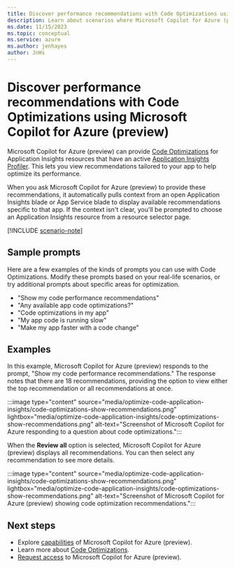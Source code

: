 ```yaml
---
title: Discover performance recommendations with Code Optimizations using Microsoft Copilot for Azure (preview)
description: Learn about scenarios where Microsoft Copilot for Azure (preview) can use Application Insight Code Optimizations to help optimize your apps.
ms.date: 11/15/2023
ms.topic: conceptual
ms.service: azure
ms.author: jenhayes
author: JnHs
---
```


# Discover performance recommendations with Code Optimizations using Microsoft Copilot for Azure (preview)

Microsoft Copilot for Azure (preview) can provide [Code Optimizations](/azure/azure-monitor/insights/code-optimizations) for Application Insights resources that have an active [Application Insights Profiler](/azure/azure-monitor/profiler/profiler-settings). This lets you view recommendations tailored to your app to help optimize its performance.

When you ask Microsoft Copilot for Azure (preview) to provide these recommendations, it automatically pulls context from an open Application Insights blade or App Service blade to display available recommendations specific to that app. If the context isn't clear, you'll be prompted to choose an Application Insights resource from a resource selector page.

[!INCLUDE [scenario-note](includes/scenario-note.md)]

## Sample prompts

Here are a few examples of the kinds of prompts you can use with Code Optimizations. Modify these prompts based on your real-life scenarios, or try additional prompts about specific areas for optimization.

- "Show my code performance recommendations"
- "Any available app code optimizations?"
- "Code optimizations in my app"
- "My app code is running slow"
- "Make my app faster with a code change"

## Examples

In this example, Microsoft Copilot for Azure (preview) responds to the prompt, "Show my code performance recommendations." The response notes that there are 18 recommendations, providing the option to view either the top recommendation or all recommendations at once.

:::image type="content" source="media/optimize-code-application-insights/code-optimizations-show-recommendations.png" lightbox="media/optimize-code-application-insights/code-optimizations-show-recommendations.png" alt-text="Screenshot of Microsoft Copilot for Azure responding to a question about code optimizations.":::

When the **Review all** option is selected, Microsoft Copilot for Azure (preview) displays all recommendations. You can then select any recommendation to see more details.

:::image type="content" source="media/optimize-code-application-insights/code-optimizations-show-recommendations.png" lightbox="media/optimize-code-application-insights/code-optimizations-show-recommendations.png" alt-text="Screenshot of Microsoft Copilot for Azure (preview) showing code optimization recommendations.":::

## Next steps

- Explore [capabilities](capabilities.md) of Microsoft Copilot for Azure (preview).
- Learn more about [Code Optimizations](/azure/azure-monitor/insights/code-optimizations).
- [Request access](https://aka.ms/MSCopilotforAzurePreview) to Microsoft Copilot for Azure (preview).

